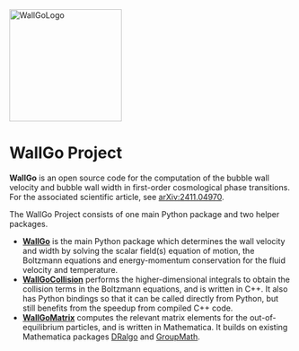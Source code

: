 <img src="https://raw.githubusercontent.com/Wall-Go/WallGo/refs/heads/main/docs/source/figures/wallgo.svg" alt="WallGoLogo" width="200"/>


# WallGo Project

**WallGo** is an open source code for the computation of the bubble wall velocity and bubble wall width in first-order cosmological phase transitions. For the associated
scientific article, see [arXiv:2411.04970](https://arxiv.org/abs/2411.04970).

The WallGo Project consists of one main Python package and two helper packages.
- [**WallGo**](https://github.com/Wall-Go/WallGo) is the main Python package which determines the wall velocity and width by solving the scalar field(s) equation of motion, the Boltzmann equations and energy-momentum conservation for the fluid velocity and temperature.
- [**WallGoCollision**](https://github.com/Wall-Go/WallGoCollision) performs the higher-dimensional integrals to obtain the collision terms in the Boltzmann equations, and is written in C++. It also has Python bindings so that it can be called directly from Python, but still benefits from the speedup from compiled C++ code.
- [**WallGoMatrix**](https://github.com/Wall-Go/WallGoMatrix) computes the relevant matrix elements for the out-of-equilibrium particles, and is written in Mathematica. It builds on existing Mathematica packages [DRalgo](https://github.com/DR-algo/DRalgo) and [GroupMath](https://renatofonseca.net/groupmath).

